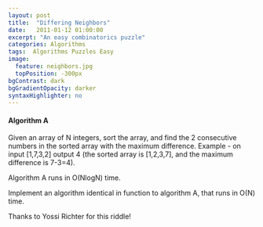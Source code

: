 ```yaml
---
layout: post
title:  "Differing Neighbors"
date:   2011-01-12 01:00:00
excerpt: "An easy combinatorics puzzle"
categories: Algorithms
tags:  Algorithms Puzzles Easy
image:
  feature: neighbors.jpg
  topPosition: -300px
bgContrast: dark
bgGradientOpacity: darker
syntaxHighlighter: no
---
```

#### Algorithm A

Given an array of N integers, sort the array, and find the 2 consecutive numbers in the sorted array with the maximum difference.
Example - on input [1,7,3,2] output 4 (the sorted array is [1,2,3,7], and the maximum difference is 7-3=4).

Algorithm A runs in O(NlogN) time.

Implement an algorithm identical in function to algorithm A, that runs in O(N) time.

Thanks to Yossi Richter for this riddle!

